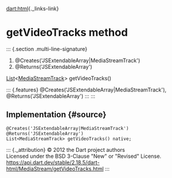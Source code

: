 [dart:html](../../dart-html/dart-html-library){._links-link}

getVideoTracks method
=====================

::: {.section .multi-line-signature}
<div>

1.  \@Creates(\'JSExtendableArray\|MediaStreamTrack\')
2.  \@Returns(\'JSExtendableArray\')

</div>

[List](../../dart-core/list-class)\<[MediaStreamTrack](../mediastreamtrack-class)\>
getVideoTracks()

::: {.features}
\@Creates(\'JSExtendableArray\|MediaStreamTrack\'),
\@Returns(\'JSExtendableArray\')
:::
:::

Implementation {#source}
--------------

``` {.language-dart data-language="dart"}
@Creates('JSExtendableArray|MediaStreamTrack')
@Returns('JSExtendableArray')
List<MediaStreamTrack> getVideoTracks() native;
```

::: {._attribution}
© 2012 the Dart project authors\
Licensed under the BSD 3-Clause \"New\" or \"Revised\" License.\
<https://api.dart.dev/stable/2.18.5/dart-html/MediaStream/getVideoTracks.html>
:::
